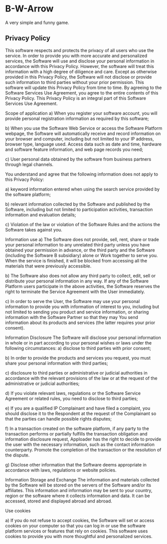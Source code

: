 # B-W-Arrow

A very simple and funny game.

## Privacy Policy

This software respects and protects the privacy of all users who use the service. In order to provide you with more accurate and personalized services, the Software will use and disclose your personal information in accordance with this Privacy Policy. However, the software will treat this information with a high degree of diligence and care. Except as otherwise provided in this Privacy Policy, the Software will not disclose or provide such information to third parties without your prior permission. This software will update this Privacy Policy from time to time. By agreeing to the Software Services Use Agreement, you agree to the entire contents of this Privacy Policy. This Privacy Policy is an integral part of this Software Services Use Agreement.

Scope of application a) When you register your software account, you will provide personal registration information as required by this software;

b) When you use the Software Web Service or access the Software Platform webpage, the Software will automatically receive and record information on your browser and computer, including but not limited to your IP address, browser type, language used. Access data such as date and time, hardware and software feature information, and web page records you need;

c) User personal data obtained by the software from business partners through legal channels.

You understand and agree that the following information does not apply to this Privacy Policy:

a) keyword information entered when using the search service provided by the software platform;

b) relevant information collected by the Software and published by the Software, including but not limited to participation activities, transaction information and evaluation details;

c) Violation of the law or violation of the Software Rules and the actions the Software takes against you.

Information use a) The Software does not provide, sell, rent, share or trade your personal information to any unrelated third party unless you have obtained your permission in advance, or the third party and the Software (including the Software B subsidiary) alone or Work together to serve you. When the service is finished, it will be blocked from accessing all the materials that were previously accessible.

b) The Software also does not allow any third party to collect, edit, sell or distribute your personal information in any way. If any of the Software Platform users participate in the above activities, the Software reserves the right to terminate the Service Agreement with the User immediately.

c) In order to serve the User, the Software may use your personal information to provide you with information of interest to you, including but not limited to sending you product and service information, or sharing information with the Software Partner so that they may You send information about its products and services (the latter requires your prior consent).

Information Disclosure The Software will disclose your personal information in whole or in part according to your personal wishes or laws under the following circumstances: a) disclose to third parties with prior consent;

b) In order to provide the products and services you request, you must share your personal information with third parties;

c) disclosure to third parties or administrative or judicial authorities in accordance with the relevant provisions of the law or at the request of the administrative or judicial authorities;

d) If you violate relevant laws, regulations or the Software Service Agreement or related rules, you need to disclose to third parties;

e) If you are a qualified IP Complainant and have filed a complaint, you should disclose it to the Respondent at the request of the Complainant so that the parties can handle possible rights disputes;

f) In a transaction created on the software platform, if any party to the transaction performs or partially fulfills the transaction obligation and information disclosure request, Apploader has the right to decide to provide the user with the necessary information, such as the contact information counterparty. Promote the completion of the transaction or the resolution of the dispute.

g) Disclose other information that the Software deems appropriate in accordance with laws, regulations or website policies.

Information Storage and Exchange The information and materials collected by the Software will be stored on the servers of the Software and/or its affiliates. This information and information may be sent to your country, region or the software where it collects information and data. It can be accessed, stored and displayed abroad and abroad.

Use cookies

a) If you do not refuse to accept cookies, the Software will set or access cookies on your computer so that you can log in or use the software platform services or features that rely on cookies. This software uses cookies to provide you with more thoughtful and personalized services.


